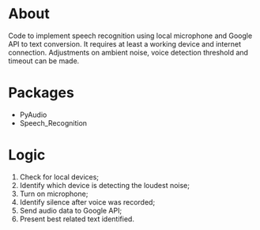 # About
Code to implement speech recognition using local microphone and Google API to text conversion. It requires at least a working device and internet connection. Adjustments on ambient noise, voice detection threshold and timeout can be made.
# Packages
- PyAudio
- Speech_Recognition
# Logic
1. Check for local devices;
2. Identify which device is detecting the loudest noise;
3. Turn on microphone;
4. Identify silence after voice was recorded;
5. Send audio data to Google API;
6. Present best related text identified.
